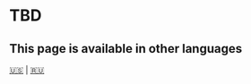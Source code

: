 # TBD

## This page is available in other languages

[🇺🇸](/root/docs/guides/adding-readme-translations/en.md) |
[🇷🇺](/root/docs/guides/adding-readme-translations/ru.md)
